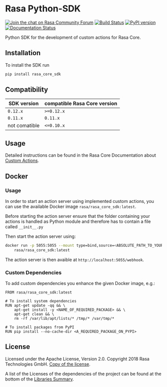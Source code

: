 # Rasa Python-SDK
[![Join the chat on Rasa Community Forum](https://img.shields.io/badge/forum-join%20discussions-brightgreen.svg)](https://forum.rasa.com/?utm_source=badge&utm_medium=badge&utm_campaign=pr-badge&utm_content=badge)
[![Build Status](https://travis-ci.com/RasaHQ/rasa_core_sdk.svg?branch=master)](https://travis-ci.com/RasaHQ/rasa_core_sdk)
[![PyPI version](https://img.shields.io/pypi/v/rasa_core_sdk.svg)](https://pypi.python.org/pypi/rasa-core-sdk)
[![Documentation Status](https://img.shields.io/badge/docs-stable-brightgreen.svg)](https://rasa.com/docs/core)

Python SDK for the development of custom actions for Rasa Core.

## Installation

To install the SDK run

```bash
pip install rasa_core_sdk
```

## Compatibility

| SDK version   | compatible Rasa Core version           |
|---------------|----------------------------------------|
| `0.12.x`      | `>=0.12.x`                             |
| `0.11.x`      | `0.11.x`                               |
| not comatible | `<=0.10.x`                             |

## Usage

Detailed instructions can be found in the Rasa Core Documentation about 
[Custom Actions](https://rasa.com/docs/core/customactions).

## Docker 

### Usage

In order to start an action server using implemented custom actions, 
you can use the available Docker image `rasa/rasa_core_sdk:latest`.

Before starting the action server ensure that the folder containing 
your actions is handled as Python module and therefore has to contain 
a file called `__init__.py`

Then start the action server using:

```bash
docker run -p 5055:5055 --mount type=bind,source=<ABSOLUTE_PATH_TO_YOUR_ACTIONS>,target=/app/actions \
	rasa/rasa_core_sdk:latest 
```

The action server is then avaible at `http://localhost:5055/webhook`. 

### Custom Dependencies

To add custom dependencies you enhance the given Docker image, e.g.:

```
FROM rasa/rasa_core_sdk:latest

# To install system dependencies
RUN apt-get update -qq && \
    apt-get install -y <NAME_OF_REQUIRED_PACKAGE> && \
    apt-get clean && \
    rm -rf /var/lib/apt/lists/* /tmp/* /var/tmp/*
    
# To install packages from PyPI
RUN pip install --no-cache-dir <A_REQUIRED_PACKAGE_ON_PYPI> 
```

## License
Licensed under the Apache License, Version 2.0. Copyright 2018 Rasa 
Technologies GmbH. [Copy of the license](LICENSE.txt).

A list of the Licenses of the dependencies of the project can be found at
the bottom of the
[Libraries Summary](https://libraries.io/github/RasaHQ/rasa_core_sdk).
